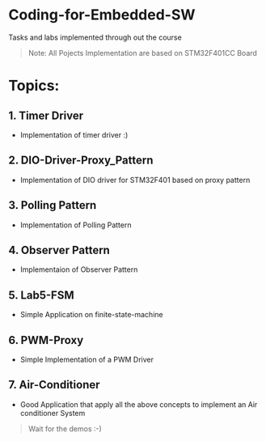 # Coding-for-Embedded-SW
Tasks and labs implemented through out the course

> Note: All Pojects Implementation are based on STM32F401CC Board

# Topics:
## 1. Timer Driver
* Implementation of timer driver :)
## 2. DIO-Driver-Proxy_Pattern
* Implementation of DIO driver for STM32F401 based on proxy pattern
## 3. Polling Pattern
* Implementation of Polling Pattern

## 4. Observer Pattern
* Implementaion of Observer Pattern
## 5. Lab5-FSM
* Simple Application on finite-state-machine
## 6. PWM-Proxy
* Simple Implementation of a PWM Driver
## 7. Air-Conditioner
* Good Application that apply all the above concepts to implement an Air conditioner System
> Wait for the demos :-)
